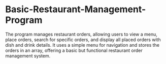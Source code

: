 # Basic-Restaurant-Management-Program
The program manages restaurant orders, allowing users to view a menu, place orders, search for specific orders, and display all placed orders with dish and drink details. It uses a simple menu for navigation and stores the orders in an array, offering a basic but functional restaurant order management system.

